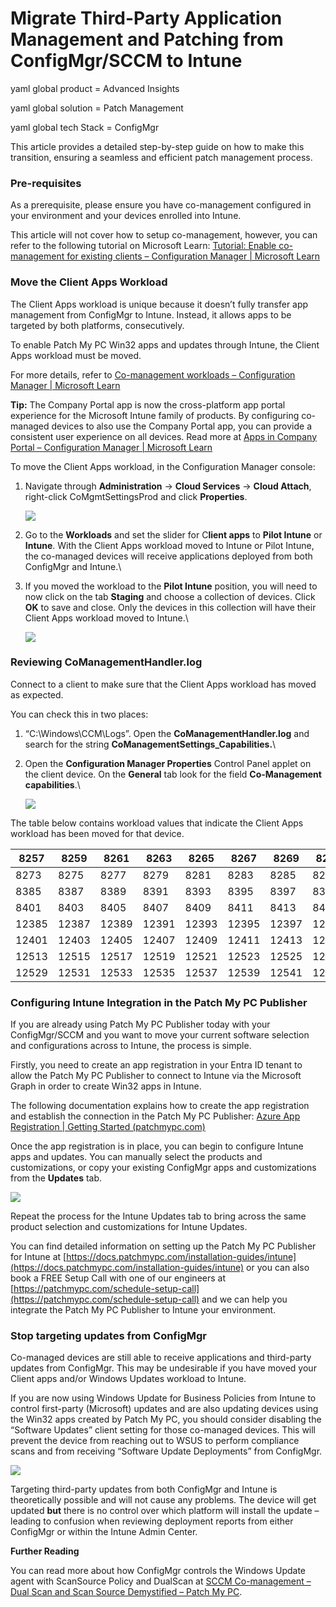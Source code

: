 # Migrate Third-Party Application Management and Patching from ConfigMgr/SCCM to Intune

yaml global product = Advanced Insights

yaml global solution = Patch Management

yaml global tech Stack = ConfigMgr

This article provides a detailed step-by-step guide on how to make this transition, ensuring a seamless and efficient patch management process. &#x20;

### Pre-requisites <a href="#h-pre-requisites" id="h-pre-requisites"></a>

As a prerequisite, please ensure you have co-management configured in your environment and your devices enrolled into Intune.&#x20;

This article will not cover how to setup co-management, however, you can refer to the following tutorial on Microsoft Learn: [Tutorial: Enable co-management for existing clients – Configuration Manager | Microsoft Learn](https://learn.microsoft.com/en-us/mem/configmgr/comanage/tutorial-co-manage-clients)&#x20;

### Move the Client Apps Workload <a href="#h-move-the-client-apps-workload" id="h-move-the-client-apps-workload"></a>

The Client Apps workload is unique because it doesn’t fully transfer app management from ConfigMgr to Intune. Instead, it allows apps to be targeted by both platforms, consecutively.

To enable Patch My PC Win32 apps and updates through Intune, the Client Apps workload must be moved.

For more details, refer to [Co-management workloads – Configuration Manager | Microsoft Learn](https://learn.microsoft.com/en-us/mem/configmgr/comanage/workloads#client-apps)

**Tip:** The Company Portal app is now the cross-platform app portal experience for the Microsoft Intune family of products. By configuring co-managed devices to also use the Company Portal app, you can provide a consistent user experience on all devices. Read more at [Apps in Company Portal – Configuration Manager | Microsoft Learn](https://learn.microsoft.com/en-us/mem/configmgr/comanage/company-portal)&#x20;

To move the Client Apps workload, in the Configuration Manager console:

1.  Navigate through **Administration** -> **Cloud Services** -> **Cloud Attach**, right-click CoMgmtSettingsProd and click **Properties**.

    ![](/_images/clientapps_move1.png)
2. Go to the **Workloads** and set the slider for C**lient apps** to **Pilot Intune** or **Intune**. With the Client Apps workload moved to Intune or Pilot Intune, the co-managed devices will receive applications deployed from both ConfigMgr and Intune.\

3.  If you moved the workload to the **Pilot Intune** position, you will need to now click on the tab **Staging** and choose a collection of devices. Click **OK** to save and close. Only the devices in this collection will have their Client Apps workload moved to Intune.\


    ![](/_images/clientapps_move3.png)

### Reviewing CoManagementHandler.log <a href="#h-reviewing-comanagementhandler-log" id="h-reviewing-comanagementhandler-log"></a>

Connect to a client to make sure that the Client Apps workload has moved as expected. &#x20;

You can check this in two places:&#x20;

1. &#x20;“C:\Windows\CCM\Logs”. Open the **CoManagementHandler.log** and search for the string **CoManagementSettings\_Capabilities.**\

2.  Open the **Configuration Manager Properties** Control Panel applet on the client device. On the **General** tab look for the field **Co-Management capabilities**.\


    ![](/_images/clientapps_move5.png)

The table below contains workload values that indicate the Client Apps workload has been moved for that device.

| 8257  | 8259  | 8261  | 8263  | 8265  | 8267  | 8269  | 8271  |
| ----- | ----- | ----- | ----- | ----- | ----- | ----- | ----- |
| 8273  | 8275  | 8277  | 8279  | 8281  | 8283  | 8285  | 8287  |
| 8385  | 8387  | 8389  | 8391  | 8393  | 8395  | 8397  | 8399  |
| 8401  | 8403  | 8405  | 8407  | 8409  | 8411  | 8413  | 8415  |
| 12385 | 12387 | 12389 | 12391 | 12393 | 12395 | 12397 | 12399 |
| 12401 | 12403 | 12405 | 12407 | 12409 | 12411 | 12413 | 12415 |
| 12513 | 12515 | 12517 | 12519 | 12521 | 12523 | 12525 | 12527 |
| 12529 | 12531 | 12533 | 12535 | 12537 | 12539 | 12541 | 12543 |

### Configuring Intune Integration in the Patch My PC Publisher <a href="#h-configuring-intune-integration-in-the-patch-my-pc-publisher" id="h-configuring-intune-integration-in-the-patch-my-pc-publisher"></a>

If you are already using Patch My PC Publisher today with your ConfigMgr/SCCM and you want to move your current software selection and configurations across to Intune, the process is simple.&#x20;

Firstly, you need to create an app registration in your Entra ID tenant to allow the Patch My PC Publisher to connect to Intune via the Microsoft Graph in order to create Win32 apps in Intune. &#x20;

The following documentation explains how to create the app registration and establish the connection in the Patch My PC Publisher: [Azure App Registration | Getting Started (patchmypc.com)](https://docs.patchmypc.com/installation-guides/intune/azure-app-registration)&#x20;

Once the app registration is in place, you can begin to configure Intune apps and updates. You can manually select the products and customizations, or copy your existing ConfigMgr apps and customizations from the **Updates** tab.

![](/_images/clientapps_move6.png)

Repeat the process for the Intune Updates tab to bring across the same product selection and customizations for Intune Updates.

You can find detailed information on setting up the Patch My PC Publisher for Intune at [https://docs.patchmypc.com/installation-guides/intune](https://docs.patchmypc.com/installation-guides/intune) or you can also book a FREE Setup Call with one of our engineers at [https://patchmypc.com/schedule-setup-call](https://patchmypc.com/schedule-setup-call) and we can help you integrate the Patch My PC Publisher to Intune your environment.&#x20;

### Stop targeting updates from ConfigMgr <a href="#h-stop-targeting-updates-from-configmgr" id="h-stop-targeting-updates-from-configmgr"></a>

Co-managed devices are still able to receive applications and third-party updates from ConfigMgr. This may be undesirable if you have moved your Client apps and/or Windows Updates workload to Intune.

If you are now using Windows Update for Business Policies from Intune to control first-party (Microsoft) updates and are also updating devices using the Win32 apps created by Patch My PC, you should consider disabling the “Software Updates” client setting for those co-managed devices. This will prevent the device from reaching out to WSUS to perform compliance scans and from receiving “Software Update Deployments” from ConfigMgr.

![](/_images/clientapps_move7.png)

Targeting third-party updates from both ConfigMgr and Intune is theoretically possible and will not cause any problems. The device will get updated **but** there is no control over which platform will install the update – leading to confusion when reviewing deployment reports from either ConfigMgr or within the Intune Admin Center.

**Further Reading**

You can read more about how ConfigMgr controls the Windows Update agent with ScanSource Policy and DualScan at [SCCM Co-management – Dual Scan and Scan Source Demystified – Patch My PC](https://patchmypc.com/sccm-co-management-dual-scan-and-scan-source-demystified).